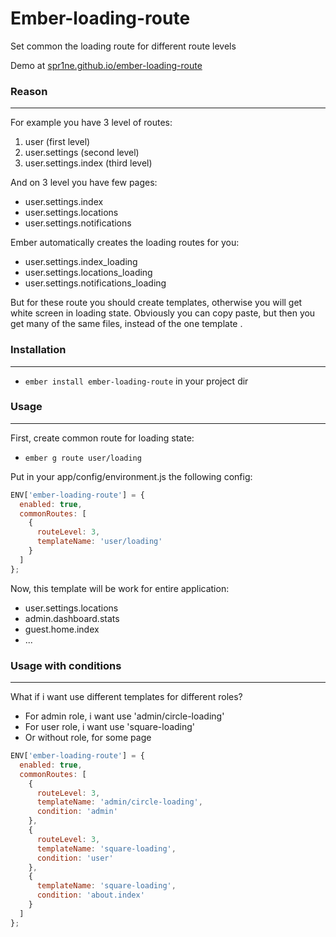 # Ember-loading-route

Set common the loading route for different route levels

Demo at [spr1ne.github.io/ember-loading-route](http://spr1ne.github.io/ember-loading-route)

### Reason
---
For example you have 3 level of routes:

1. user (first level)
2. user.settings (second level)
3. user.settings.index (third level)

And on 3 level you have few pages:

* user.settings.index
* user.settings.locations
* user.settings.notifications

Ember automatically creates the loading routes for you:

* user.settings.index_loading
* user.settings.locations_loading
* user.settings.notifications_loading

But for these route you should create templates, otherwise 
you will get white screen in loading state. Obviously you can 
copy paste, but then you get many of the same files, instead of 
the one template .

### Installation
---
* `ember install ember-loading-route` in your project dir

### Usage
---
First, create common route for loading state:

* `ember g route user/loading`

Put in your app/config/environment.js the following config:

```javascript
ENV['ember-loading-route'] = {
  enabled: true,
  commonRoutes: [
    {
      routeLevel: 3,
      templateName: 'user/loading'
    }
  ]
};
```

Now, this template will be work for entire application:

* user.settings.locations
* admin.dashboard.stats
* guest.home.index
* ...


### Usage with conditions
---
What if i want use different templates for different roles?

* For admin role, i want use 'admin/circle-loading'
* For user role, i want use 'square-loading'
* Or without role, for some page


```javascript
ENV['ember-loading-route'] = {
  enabled: true,
  commonRoutes: [
    {
      routeLevel: 3,
      templateName: 'admin/circle-loading',
      condition: 'admin'
    },
    {
      routeLevel: 3,
      templateName: 'square-loading',
      condition: 'user'
    },
    {
      templateName: 'square-loading',
      condition: 'about.index'
    }
  ]
};
```

